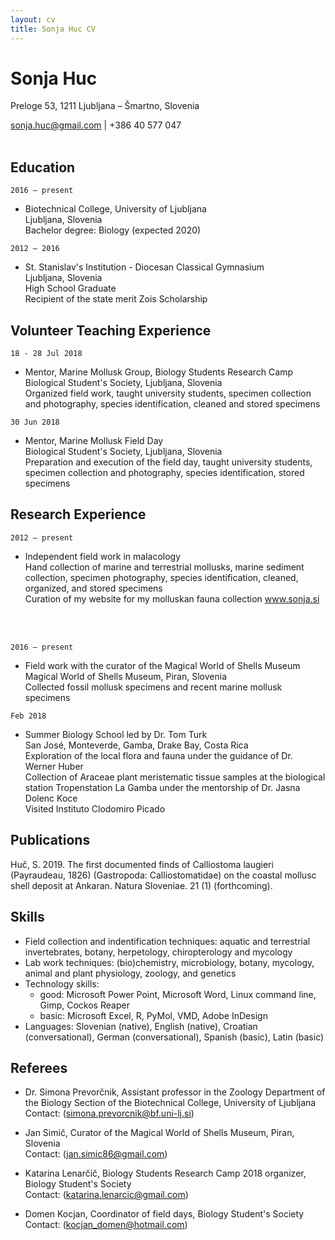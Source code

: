 ```yaml
---
layout: cv
title: Sonja Huc CV
---
```

# Sonja Huc
Preloge 53, 1211 Ljubljana – Šmartno, Slovenia  

<div id="webaddress">
<a href="sonja.huc@gmail.com">sonja.huc@gmail.com</a>
| +386 40 577 047
</div>

<br>

## Education

`2016 – present`
- Biotechnical College, University of Ljubljana  
Ljubljana, Slovenia  
Bachelor degree: Biology (expected 2020)

`2012 – 2016`
- St. Stanislav's Institution - Diocesan Classical Gymnasium  
Ljubljana, Slovenia  
High School Graduate  
Recipient of the state merit Zois Scholarship

## Volunteer Teaching Experience

`18 - 28 Jul 2018`
- Mentor, Marine Mollusk Group, Biology Students Research Camp  
Biological Student's Society, Ljubljana, Slovenia   
Organized field work, taught university students, specimen collection and photography, species identification, cleaned and stored specimens  

`30 Jun 2018`
- Mentor, Marine Mollusk Field Day  
Biological Student's Society, Ljubljana, Slovenia  
Preparation and execution of the field day, taught university students, specimen collection and photography, species identification, stored specimens

## Research Experience

`2012 – present`
- Independent field work in malacology  
Hand collection of marine and terrestrial mollusks, marine sediment collection, specimen photography, species identification, cleaned, organized, and stored specimens  
Curation of my website for my molluskan fauna collection www.sonja.si  

<br><br>

`2016 – present`
- Field work with the curator of the Magical World of Shells Museum  
Magical World of Shells Museum, Piran, Slovenia  
Collected fossil mollusk specimens and recent marine mollusk specimens  

`Feb 2018`
- Summer Biology School led by Dr. Tom Turk  
San José, Monteverde, Gamba, Drake Bay, Costa Rica  
Exploration of the local flora and fauna under the guidance of Dr. Werner Huber  
Collection of Araceae plant meristematic tissue samples at the biological station Tropenstation La Gamba under the mentorship of Dr. Jasna Dolenc Koce  
Visited Instituto Clodomiro Picado

## Publications

Huč, S. 2019. The first documented finds of Calliostoma laugieri (Payraudeau, 1826) (Gastropoda: Calliostomatidae) on the coastal mollusc shell deposit at Ankaran. Natura Sloveniae. 21 (1) (forthcoming).

## Skills

- Field collection and indentification techniques: aquatic and terrestrial invertebrates, botany, herpetology, chiropterology and mycology
- Lab work techniques: (bio)chemistry, microbiology, botany, mycology, animal and plant physiology, zoology, and genetics
- Technology skills:
     - good: Microsoft Power Point, Microsoft Word, Linux command line, Gimp, Cockos Reaper
     - basic: Microsoft Excel, R, PyMol, VMD, Adobe InDesign
- Languages: Slovenian (native), English (native), Croatian (conversational), German (conversational), Spanish (basic), Latin (basic)

## Referees

- Dr. Simona Prevorčnik, Assistant professor in the Zoology Department of the Biology Section of the Biotechnical College, University of Ljubljana  
Contact: ([simona.prevorcnik@bf.uni-lj.si](simona.prevorcnik@bf.uni-lj.si))

- Jan Simič, Curator of the Magical World of Shells Museum, Piran, Slovenia  
Contact: ([jan.simic86@gmail.com](jan.simic86@gmail.com))

- Katarina Lenarčič, Biology Students Research Camp 2018 organizer, Biology Student's Society  
Contact: ([katarina.lenarcic@gmail.com](katarina.lenarcic@gmail.com))
  
- Domen Kocjan, Coordinator of field days, Biology Student's Society  
Contact: ([kocjan_domen@hotmail.com](kocjan_domen@hotmail.com))



<!-- ### Footer

Last updated: Aug 2019 -->


